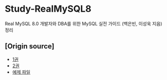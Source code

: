 # Study-RealMySQL8
Real MySQL 8.0 개발자와 DBA를 위한 MySQL 실전 가이드 (백은빈, 이성욱 지음) 정리

## [Origin source]
* [1권](https://wikibook.co.kr/realmysql801/)
* [2권](https://wikibook.co.kr/realmysql802/)
* [예제 파일](https://github.com/wikibook/realmysql80)
